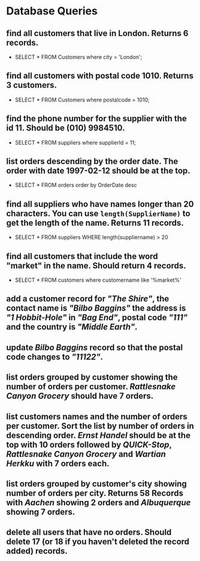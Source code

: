 # Database Queries

## find all customers that live in London. Returns 6 records.

- SELECT * FROM Customers where city = 'London';

## find all customers with postal code 1010. Returns 3 customers.

- SELECT * FROM Customers where postalcode = 1010;

## find the phone number for the supplier with the id 11. Should be (010) 9984510.

-  SELECT * FROM suppliers where supplierId = 11;

## list orders descending by the order date. The order with date 1997-02-12 should be at the top.

- SELECT * FROM orders order by OrderDate desc

## find all suppliers who have names longer than 20 characters. You can use `length(SupplierName)` to get the length of the name. Returns 11 records.

- SELECT * FROM suppliers WHERE length(suppliername) > 20

## find all customers that include the word "market" in the name. Should return 4 records. 

- SELECT * FROM customers where customername like '%market%'

## add a customer record for _"The Shire"_, the contact name is _"Bilbo Baggins"_ the address is _"1 Hobbit-Hole"_ in _"Bag End"_, postal code _"111"_ and the country is _"Middle Earth"_.

## update _Bilbo Baggins_ record so that the postal code changes to _"11122"_.

## list orders grouped by customer showing the number of orders per customer. _Rattlesnake Canyon Grocery_ should have 7 orders.

## list customers names and the number of orders per customer. Sort the list by number of orders in descending order. _Ernst Handel_ should be at the top with 10 orders followed by _QUICK-Stop_, _Rattlesnake Canyon Grocery_ and _Wartian Herkku_ with 7 orders each.

## list orders grouped by customer's city showing number of orders per city. Returns 58 Records with _Aachen_ showing 2 orders and _Albuquerque_ showing 7 orders.

## delete all users that have no orders. Should delete 17 (or 18 if you haven't deleted the record added) records.
